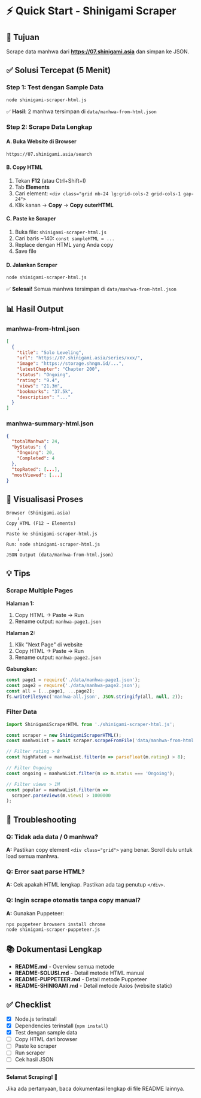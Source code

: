 # ⚡ Quick Start - Shinigami Scraper

## 🎯 Tujuan
Scrape data manhwa dari **https://07.shinigami.asia** dan simpan ke JSON.

## ✅ Solusi Tercepat (5 Menit)

### Step 1: Test dengan Sample Data

```bash
node shinigami-scraper-html.js
```

✅ **Hasil**: 2 manhwa tersimpan di `data/manhwa-from-html.json`

### Step 2: Scrape Data Lengkap

#### A. Buka Website di Browser
```
https://07.shinigami.asia/search
```

#### B. Copy HTML
1. Tekan **F12** (atau Ctrl+Shift+I)
2. Tab **Elements**
3. Cari element: `<div class="grid mb-24 lg:grid-cols-2 grid-cols-1 gap-24">`
4. Klik kanan → **Copy** → **Copy outerHTML**

#### C. Paste ke Scraper
1. Buka file: `shinigami-scraper-html.js`
2. Cari baris ~140: `const sampleHTML = ...`
3. Replace dengan HTML yang Anda copy
4. Save file

#### D. Jalankan Scraper
```bash
node shinigami-scraper-html.js
```

✅ **Selesai!** Semua manhwa tersimpan di `data/manhwa-from-html.json`

## 📊 Hasil Output

### manhwa-from-html.json
```json
[
  {
    "title": "Solo Leveling",
    "url": "https://07.shinigami.asia/series/xxx/",
    "image": "https://storage.shngm.id/...",
    "latestChapter": "Chapter 200",
    "status": "Ongoing",
    "rating": "9.4",
    "views": "21.3m",
    "bookmarks": "37.5k",
    "description": "..."
  }
]
```

### manhwa-summary-html.json
```json
{
  "totalManhwa": 24,
  "byStatus": {
    "Ongoing": 20,
    "Completed": 4
  },
  "topRated": [...],
  "mostViewed": [...]
}
```

## 🎨 Visualisasi Proses

```
Browser (Shinigami.asia)
    ↓
Copy HTML (F12 → Elements)
    ↓
Paste ke shinigami-scraper-html.js
    ↓
Run: node shinigami-scraper-html.js
    ↓
JSON Output (data/manhwa-from-html.json)
```

## 💡 Tips

### Scrape Multiple Pages

**Halaman 1:**
1. Copy HTML → Paste → Run
2. Rename output: `manhwa-page1.json`

**Halaman 2:**
1. Klik "Next Page" di website
2. Copy HTML → Paste → Run
3. Rename output: `manhwa-page2.json`

**Gabungkan:**
```javascript
const page1 = require('./data/manhwa-page1.json');
const page2 = require('./data/manhwa-page2.json');
const all = [...page1, ...page2];
fs.writeFileSync('manhwa-all.json', JSON.stringify(all, null, 2));
```

### Filter Data

```javascript
import ShinigamiScraperHTML from './shinigami-scraper-html.js';

const scraper = new ShinigamiScraperHTML();
const manhwaList = await scraper.scrapeFromFile('data/manhwa-from-html.json');

// Filter rating > 8
const highRated = manhwaList.filter(m => parseFloat(m.rating) > 8);

// Filter Ongoing
const ongoing = manhwaList.filter(m => m.status === 'Ongoing');

// Filter views > 1M
const popular = manhwaList.filter(m => 
  scraper.parseViews(m.views) > 1000000
);
```

## 🔧 Troubleshooting

### Q: Tidak ada data / 0 manhwa?
**A:** Pastikan copy element `<div class="grid">` yang benar. Scroll dulu untuk load semua manhwa.

### Q: Error saat parse HTML?
**A:** Cek apakah HTML lengkap. Pastikan ada tag penutup `</div>`.

### Q: Ingin scrape otomatis tanpa copy manual?
**A:** Gunakan Puppeteer:
```bash
npx puppeteer browsers install chrome
node shinigami-scraper-puppeteer.js
```

## 📚 Dokumentasi Lengkap

- **README.md** - Overview semua metode
- **README-SOLUSI.md** - Detail metode HTML manual
- **README-PUPPETEER.md** - Detail metode Puppeteer
- **README-SHINIGAMI.md** - Detail metode Axios (website static)

## ✅ Checklist

- [x] Node.js terinstall
- [x] Dependencies terinstall (`npm install`)
- [x] Test dengan sample data
- [ ] Copy HTML dari browser
- [ ] Paste ke scraper
- [ ] Run scraper
- [ ] Cek hasil JSON

---

**Selamat Scraping! 🎉**

Jika ada pertanyaan, baca dokumentasi lengkap di file README lainnya.
